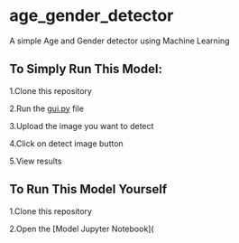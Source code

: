 # age_gender_detector
A simple Age and Gender detector using Machine Learning
## To Simply Run This Model:
1.Clone this repository

2.Run the [gui.py](https://github.com/riyalguha/age_gender_detector/blob/main/gui.py) file

3.Upload the image you want to detect

4.Click on detect image button

5.View results


## To Run This Model Yourself
1.Clone this repository

2.Open the [Model Jupyter Notebook](
